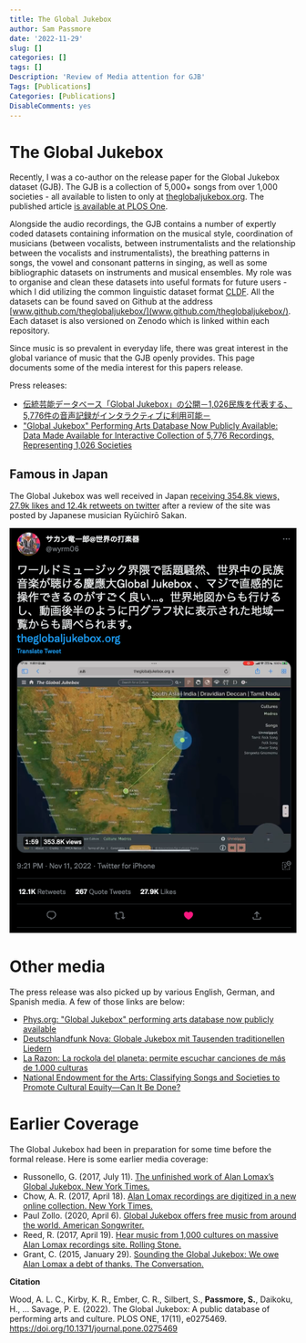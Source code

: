 ```yaml
---
title: The Global Jukebox
author: Sam Passmore
date: '2022-11-29'
slug: []
categories: []
tags: []
Description: 'Review of Media attention for GJB'
Tags: [Publications]
Categories: [Publications]
DisableComments: yes
---
```



# The Global Jukebox

Recently, I was a co-author on the release paper for the Global Jukebox dataset (GJB). The GJB is a collection of 5,000+ songs from over 1,000 societies - all available to listen to only at [theglobaljukebox.org](theglobaljukebox.org). The published article [is available at PLOS One](https://journals.plos.org/plosone/article?id=10.1371/journal.pone.0275469).

Alongside the audio recordings, the GJB contains a number of expertly coded datasets containing information on the musical style, coordination of musicians (between vocalists, between instrumentalists and the relationship between the vocalists and instrumentalists), the breathing patterns in songs, the vowel and consonant patterns in singing, as well as some bibliographic datasets on instruments and musical ensembles. My role was to organise and clean these datasets into useful formats for future users - which I did utilizing the common linguistic dataset format [CLDF](https://cldf.clld.org/). All the datasets can be found saved on Github at the address [www.github.com/theglobaljukebox/](www.github.com/theglobaljukebox/). Each dataset is also versioned on Zenodo which is linked within each repository. 

Since music is so prevalent in everyday life, there was great interest in the global variance of music that the GJB openly provides. This page documents some of the media interest for this papers release. 

Press releases:

* [伝統芸能データベース「Global Jukebox」の公開－1,026民族を代表する、5,776件の音声記録がインタラクティブに利用可能－](https://www.keio.ac.jp/ja/press-releases/2022/11/10/28-133344/)
* ["Global Jukebox" Performing Arts Database Now Publicly Available: Data Made Available for Interactive Collection of 5,776 Recordings, Representing 1,026 Societies](https://www.keio.ac.jp/en/press-releases/2022/Nov/4/49-133250/)

## Famous in Japan

The Global Jukebox was well received in Japan [receiving 354.8k views, 27.9k likes and 12.4k retweets on twitter](https://twitter.com/wyrm06/status/1591013207992590336?s=20&t=zmx2L0pT58lUHqJ4-Gr3fg) after a review of the site was posted by Japanese musician Ryūichirō Sakan. 

![](gjb_injapan.png)

# Other media

The press release was also picked up by various English, German, and Spanish media. A few of those links are below:

* [Phys.org: "Global Jukebox" performing arts database now publicly available](https://phys.org/news/2022-11-global-jukebox-arts-database-publicly.html)
* [Deutschlandfunk Nova: Globale Jukebox mit Tausenden traditionellen Liedern](https://www.deutschlandfunknova.de/nachrichten/globale-jukebox-datenbank-mit-tausenden-traditionellen-liedern-erstellt)
* [La Razon: La rockola del planeta: permite escuchar canciones de más de 1.000 culturas](https://www.larazon.es/tecnologia/20221102/dgn7icuf2jf5ln72oywgk5zawa.html)
* [National Endowment for the Arts: Classifying Songs and Societies to Promote Cultural Equity—Can It Be Done?](https://www.arts.gov/stories/blog/2023/classifying-songs-and-societies-promote-cultural-equity-can-it-be-done)


# Earlier Coverage

The Global Jukebox had been in preparation for some time before the formal release. Here is some earlier media coverage:

* Russonello, G. (2017, July 11). [The unfinished work of Alan Lomax’s Global Jukebox. New York Times.](https://www.nytimes.com/2017/07/11/arts/music/alan-lomax-global-jukebox-digital-archive.html)
* Chow, A. R. (2017, April 18). [Alan Lomax recordings are digitized in a new online collection. New York Times.](https://www.nytimes.com/2017/04/18/arts/music/alan-lomax-recordings-the-global-jukebox-digitized.html)
* Paul Zollo. (2020, April 6). [Global Jukebox offers free music from around the world. American Songwriter.](https://americansongwriter.com/global-jukebox-free-world-music/)
* Reed, R. (2017, April 19). [Hear music from 1,000 cultures on massive Alan Lomax recordings site. Rolling Stone.](https://www.rollingstone.com/music/music-news/hear-music-from-1000-cultures-on-massive-alan-lomax-recordings-site-109086/)
* Grant, C. (2015, January 29). [Sounding the Global Jukebox: We owe Alan Lomax a debt of thanks. The Conversation.](https://theconversation.com/sounding-the-global-jukebox-we-owe-alan-lomax-a-debt-of-thanks-36206)

**Citation**

Wood, A. L. C., Kirby, K. R., Ember, C. R., Silbert, S., **Passmore, S.**, Daikoku, H., … Savage, P. E. (2022). The Global Jukebox: A public database of performing arts and culture. PLOS ONE, 17(11), e0275469. https://doi.org/10.1371/journal.pone.0275469


